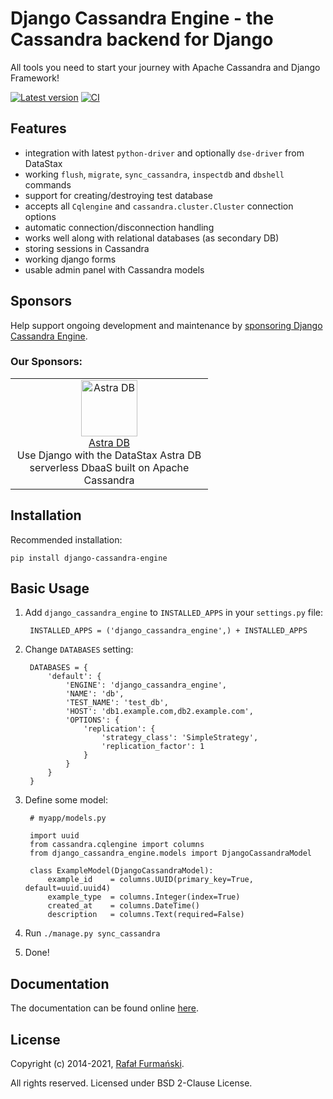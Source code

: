 
# Django Cassandra Engine - the Cassandra backend for Django #

All tools you need to start your journey with Apache Cassandra and Django Framework!

[![Latest version](https://img.shields.io/pypi/v/django-cassandra-engine.svg "Latest version")](https://pypi.python.org/pypi/django-cassandra-engine/)
[![CI](https://api.travis-ci.org/r4fek/django-cassandra-engine.svg?branch=master "CI")](https://travis-ci.org/r4fek/django-cassandra-engine)

## Features ##

* integration with latest `python-driver` and optionally `dse-driver` from DataStax
* working `flush`, `migrate`, `sync_cassandra`, `inspectdb` and
  `dbshell` commands
* support for creating/destroying test database
* accepts all `Cqlengine` and `cassandra.cluster.Cluster` connection options
* automatic connection/disconnection handling
* works well along with relational databases (as secondary DB)
* storing sessions in Cassandra
* working django forms
* usable admin panel with Cassandra models

## Sponsors ##
Help support ongoing development and maintenance by [sponsoring Django Cassandra Engine](https://github.com/sponsors/r4fek).

### Our Sponsors: ###
<table><tr>
<td align="center" width="300" ><a href="https://astra.dev/3xPljcu"><img src="https://www.datastax.com/sites/default/files/2021-07/astra-negative-square.png" width="90" height="90" alt="Astra DB" /><br />Astra DB</a><br/>Use Django with the DataStax Astra DB serverless DbaaS built on Apache Cassandra</td>
</tr></table>


## Installation ##

Recommended installation:

    pip install django-cassandra-engine

## Basic Usage ##

1. Add `django_cassandra_engine` to `INSTALLED_APPS` in your `settings.py` file:

        INSTALLED_APPS = ('django_cassandra_engine',) + INSTALLED_APPS

2. Change `DATABASES` setting:

        DATABASES = {
            'default': {
                'ENGINE': 'django_cassandra_engine',
                'NAME': 'db',
                'TEST_NAME': 'test_db',
                'HOST': 'db1.example.com,db2.example.com',
                'OPTIONS': {
                    'replication': {
                        'strategy_class': 'SimpleStrategy',
                        'replication_factor': 1
                    }
                }
            }
        }

3. Define some model:

        # myapp/models.py

        import uuid
        from cassandra.cqlengine import columns
        from django_cassandra_engine.models import DjangoCassandraModel

        class ExampleModel(DjangoCassandraModel):
            example_id    = columns.UUID(primary_key=True, default=uuid.uuid4)
            example_type  = columns.Integer(index=True)
            created_at    = columns.DateTime()
            description   = columns.Text(required=False)

4. Run `./manage.py sync_cassandra`
5. Done!

## Documentation ##

The documentation can be found online [here](http://r4fek.github.io/django-cassandra-engine/).

## License ##
Copyright (c) 2014-2021, [Rafał Furmański](https://linkedin.com/in/furmanski).

All rights reserved. Licensed under BSD 2-Clause License.
